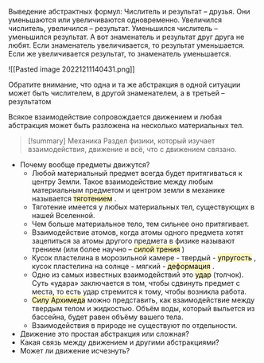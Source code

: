 Выведение абстрактных формул:
Числитель и результат – друзья. Они уменьшаются или увеличиваются одновременно. Увеличился числитель, увеличился – результат. Уменьшился числитель – уменьшился результат. А вот знаменатель и результат друг друга не любят. Если знаменатель увеличивается, то результат уменьшается. Если же увеличивается результат, то знаменатель уменьшается.

![[Pasted image 20221211140431.png]]

Обратите внимание, что одна и та же абстракция в одной ситуации может быть числителем, в другой знаменателем, а в третьей – результатом



Всякое взаимодействие сопровождается движением и любая абстракция может быть разложена на несколько материальных тел.



> [!summary] Механика
> Раздел физики, который изучает взаимодействия, движение и всё, что с движением связано.

- Почему вообще предметы движутся?
	- Любой материальный предмет всегда будет притягиваться к центру Земли. Такое взаимодействие между любым материальным предметом и центром земли в механике называется <mark style="background: #FFF3A3A6;">тяготением</mark> .
	- Тяготение имеется у любых материальных тел, существующих в нашей Вселенной.
	- Чем больше материальное тело, тем сильнее оно притягивает.
	- Взаимодействие атомов, когда атомы одного предмета хотят зацепиться за атомы другого предмета в физике называют трением (или более научно – <mark style="background: #FFF3A3A6;">силой трения</mark> )
	- Кусок пластелина в морозильной камере - твердый - <mark style="background: #FFF3A3A6;">упругость</mark> , кусок пластелина на солнце - мягкий - <mark style="background: #FFF3A3A6;">деформация</mark> .
	- Одно из самых известных взаимодействий это <mark style="background: #FFF3A3A6;">удар</mark> (толчок). Суть «удара» заключается в том, чтобы сдвинуть предмет с места, то есть удар стремится к тому, чтобы возникла работа.
	- <mark style="background: #FFF3A3A6;">Силу Архимеда</mark> можно представить, как взаимодействие между твердым телом и жидкостью. Объём воды, который выльется из бассейна, будет равен объёму вашего тела.
	- Взаимодействия в природе не существуют по отдельности.
- Движение это простая абстракция или сложная?
- Какая связь между движением и другими абстракциями?
- Может ли движение исчезнуть?

